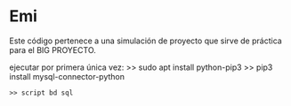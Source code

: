 # Emi
Este código pertenece a una simulación de proyecto que sirve de práctica para el BIG PROYECTO.

 ejecutar por primera única vez: 
	>> sudo apt install python-pip3
	>> pip3 install mysql-connector-python

	>> script bd sql
